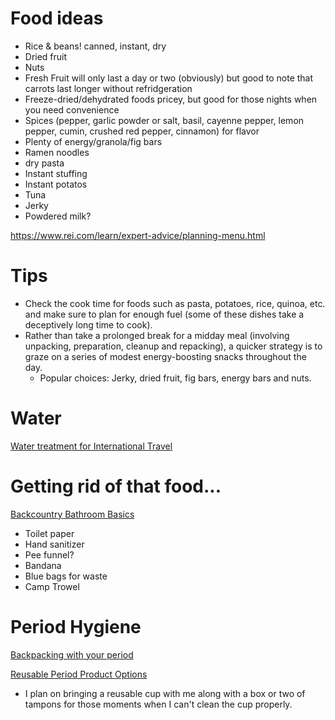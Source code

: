 # Food ideas 

* Rice & beans! canned, instant, dry
* Dried fruit
* Nuts
* Fresh Fruit will only last a day or two (obviously) but good to note that carrots last longer without refridgeration
* Freeze-dried/dehydrated foods pricey, but good for those nights when you need convenience
* Spices (pepper, garlic powder or salt, basil, cayenne pepper, lemon pepper, cumin, crushed red pepper, cinnamon) for flavor
* Plenty of energy/granola/fig bars
* Ramen noodles
* dry pasta
* Instant stuffing
* Instant potatos
* Tuna
* Jerky
* Powdered milk?

https://www.rei.com/learn/expert-advice/planning-menu.html

# Tips

* Check the cook time for foods such as pasta, potatoes, rice, quinoa, etc. and make sure to plan for enough fuel (some of these dishes take a deceptively long time to cook).
* Rather than take a prolonged break for a midday meal (involving unpacking, preparation, cleanup and repacking), a quicker strategy is to graze on a series of modest energy-boosting snacks throughout the day.
  * Popular choices: Jerky, dried fruit, fig bars, energy bars and nuts.
  
# Water

[Water treatment for International Travel](https://www.rei.com/learn/expert-advice/water-treatment-international.html)

# Getting rid of that food...

[Backcountry Bathroom Basics](https://www.rei.com/learn/expert-advice/hygiene-sanitation.html)
* Toilet paper
* Hand sanitizer
* Pee funnel?
* Bandana
* Blue bags for waste
* Camp Trowel

# Period Hygiene

[Backpacking with your period](https://www.rei.com/learn/expert-advice/backpacking-with-your-period.html)

[Reusable Period Product Options](http://youngwomenshealth.org/2013/03/28/period-products/) 
 * I plan on bringing a reusable cup with me along with a box or two of tampons for those moments when I can't clean the cup properly.

